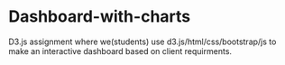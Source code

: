 # Dashboard-with-charts
D3.js assignment where we(students) use d3.js/html/css/bootstrap/js to make an interactive dashboard based on client requirments.
